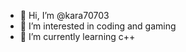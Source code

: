 - 👋 Hi, I’m @kara70703
- 👀 I’m interested in coding and gaming
- 🌱 I’m currently learning c++
<!---
kara70703/kara70703 is a ✨ special ✨ repository because its `README.md` (this file) appears on your GitHub profile.
You can click the Preview link to take a look at your changes.
--->

